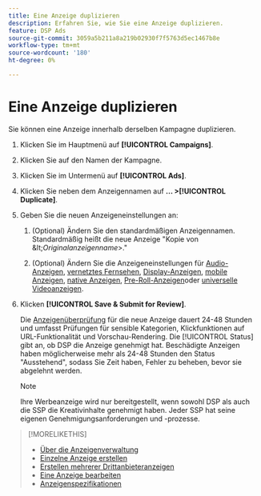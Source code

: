 ```yaml
---
title: Eine Anzeige duplizieren
description: Erfahren Sie, wie Sie eine Anzeige duplizieren.
feature: DSP Ads
source-git-commit: 3059a5b211a8a219b02930f7f5763d5ec1467b8e
workflow-type: tm+mt
source-wordcount: '180'
ht-degree: 0%

---
```


# Eine Anzeige duplizieren

Sie können eine Anzeige innerhalb derselben Kampagne duplizieren.

1. Klicken Sie im Hauptmenü auf **[!UICONTROL Campaigns]**.

1. Klicken Sie auf den Namen der Kampagne.

1. Klicken Sie im Untermenü auf **[!UICONTROL Ads]**.

1. Klicken Sie neben dem Anzeigennamen auf  **... >[!UICONTROL Duplicate]**.

1. Geben Sie die neuen Anzeigeneinstellungen an:

   1. (Optional) Ändern Sie den standardmäßigen Anzeigennamen. Standardmäßig heißt die neue Anzeige &quot;Kopie von \&lt;*Originalanzeigenname*\>.&quot;

   1. (Optional) Ändern Sie die Anzeigeneinstellungen für [Audio-Anzeigen](ad-settings-audio.md), [vernetztes Fernsehen](ad-settings-connected-tv.md), [Display-Anzeigen](ad-settings-display.md), [mobile Anzeigen](ad-settings-mobile.md), [native Anzeigen](ad-settings-native.md), [Pre-Roll-Anzeigen](ad-settings-pre-roll.md)oder [universelle Videoanzeigen](ad-settings-universal-video.md).

1. Klicken **[!UICONTROL Save & Submit for Review]**.

   Die [Anzeigenüberprüfung](ad-about.md) für die neue Anzeige dauert 24-48 Stunden und umfasst Prüfungen für sensible Kategorien, Klickfunktionen auf URL-Funktionalität und Vorschau-Rendering. Die [!UICONTROL Status] gibt an, ob DSP die Anzeige genehmigt hat. Beschädigte Anzeigen haben möglicherweise mehr als 24-48 Stunden den Status &quot;Ausstehend&quot;, sodass Sie Zeit haben, Fehler zu beheben, bevor sie abgelehnt werden.

   >[!NOTE]
   >
   >Ihre Werbeanzeige wird nur bereitgestellt, wenn sowohl DSP als auch die SSP die Kreativinhalte genehmigt haben. Jeder SSP hat seine eigenen Genehmigungsanforderungen und -prozesse.

>[!MORELIKETHIS]
>
>* [Über die Anzeigenverwaltung](ad-about.md)
>* [Einzelne Anzeige erstellen](ad-create.md)
>* [Erstellen mehrerer Drittanbieteranzeigen](ad-create-multiple.md)
>* [Eine Anzeige bearbeiten](ad-edit.md)
>* [Anzeigenspezifikationen](ad-specs.md)

